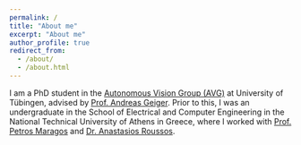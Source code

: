 ```yaml
---
permalink: /
title: "About me"
excerpt: "About me"
author_profile: true
redirect_from: 
  - /about/
  - /about.html
---
```


I am a PhD student in the [Autonomous Vision Group (AVG)](https://uni-tuebingen.de/fakultaeten/mathematisch-naturwissenschaftliche-fakultaet/fachbereiche/informatik/lehrstuehle/autonomous-vision/home/) at University of Tübingen, advised by [Prof. Andreas Geiger](https://www.cvlibs.net/). Prior to this, I was an undergraduate in the School of Electrical and Computer Engineering in the National Technical University of Athens in Greece, where I worked with [Prof. Petros Maragos](http://cvsp.cs.ntua.gr/maragos/) and [Dr. Anastasios Roussos](https://users.ics.forth.gr/~troussos/). 
